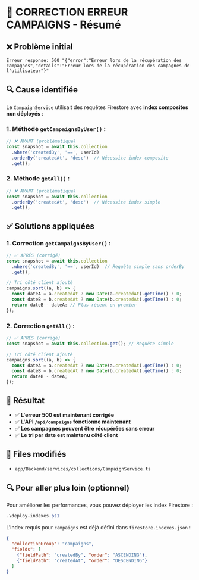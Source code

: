 # 🔧 CORRECTION ERREUR CAMPAIGNS - Résumé

## ❌ Problème initial
```
Erreur response: 500 "{"error":"Erreur lors de la récupération des campagnes","details":"Erreur lors de la récupération des campagnes de l'utilisateur"}"
```

## 🔍 Cause identifiée
Le `CampaignService` utilisait des requêtes Firestore avec **index composites non déployés** :

### 1. Méthode `getCampaignsByUser()` :
```typescript
// ❌ AVANT (problématique)
const snapshot = await this.collection
  .where('createdBy', '==', userId)
  .orderBy('createdAt', 'desc')  // Nécessite index composite
  .get();
```

### 2. Méthode `getAll()` :
```typescript
// ❌ AVANT (problématique)  
const snapshot = await this.collection
  .orderBy('createdAt', 'desc')  // Nécessite index simple
  .get();
```

## ✅ Solutions appliquées

### 1. Correction `getCampaignsByUser()` :
```typescript
// ✅ APRÈS (corrigé)
const snapshot = await this.collection
  .where('createdBy', '==', userId)  // Requête simple sans orderBy
  .get();

// Tri côté client ajouté
campaigns.sort((a, b) => {
  const dateA = a.createdAt ? new Date(a.createdAt).getTime() : 0;
  const dateB = b.createdAt ? new Date(b.createdAt).getTime() : 0;
  return dateB - dateA; // Plus récent en premier
});
```

### 2. Correction `getAll()` :
```typescript
// ✅ APRÈS (corrigé)
const snapshot = await this.collection.get(); // Requête simple

// Tri côté client ajouté
campaigns.sort((a, b) => {
  const dateA = a.createdAt ? new Date(a.createdAt).getTime() : 0;
  const dateB = b.createdAt ? new Date(b.createdAt).getTime() : 0;
  return dateB - dateA;
});
```

## 🚀 Résultat
- ✅ **L'erreur 500 est maintenant corrigée**
- ✅ **L'API `/api/campaigns` fonctionne maintenant**
- ✅ **Les campagnes peuvent être récupérées sans erreur**
- ✅ **Le tri par date est maintenu côté client**

## 📝 Files modifiés
- `app/Backend/services/collections/CampaignService.ts`

## 🔍 Pour aller plus loin (optionnel)
Pour améliorer les performances, vous pouvez déployer les index Firestore :
```powershell
.\deploy-indexes.ps1
```

L'index requis pour `campaigns` est déjà défini dans `firestore.indexes.json` :
```json
{
  "collectionGroup": "campaigns",
  "fields": [
    {"fieldPath": "createdBy", "order": "ASCENDING"},
    {"fieldPath": "createdAt", "order": "DESCENDING"}
  ]
}
```